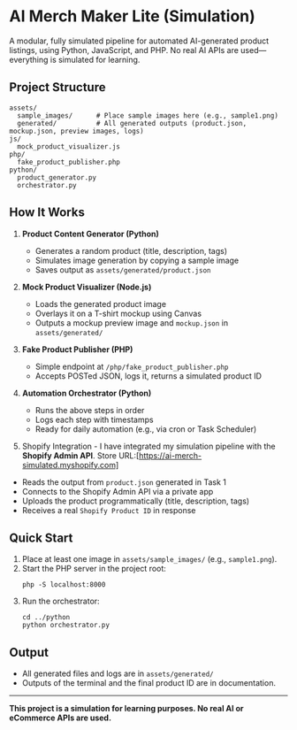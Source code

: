 
# AI Merch Maker Lite (Simulation)

A modular, fully simulated pipeline for automated AI-generated product listings, using Python, JavaScript, and PHP. No real AI APIs are used—everything is simulated for learning.

## Project Structure

```
assets/
  sample_images/      # Place sample images here (e.g., sample1.png)
  generated/          # All generated outputs (product.json, mockup.json, preview images, logs)
js/
  mock_product_visualizer.js
php/
  fake_product_publisher.php
python/
  product_generator.py
  orchestrator.py
```

## How It Works

1. **Product Content Generator (Python)**
   - Generates a random product (title, description, tags)
   - Simulates image generation by copying a sample image
   - Saves output as `assets/generated/product.json`

2. **Mock Product Visualizer (Node.js)**
   - Loads the generated product image
   - Overlays it on a T-shirt mockup using Canvas
   - Outputs a mockup preview image and `mockup.json` in `assets/generated/`

3. **Fake Product Publisher (PHP)**
   - Simple endpoint at `/php/fake_product_publisher.php`
   - Accepts POSTed JSON, logs it, returns a simulated product ID

4. **Automation Orchestrator (Python)**
   - Runs the above steps in order
   - Logs each step with timestamps
   - Ready for daily automation (e.g., via cron or Task Scheduler)
5.  Shopify Integration - I have integrated my simulation pipeline with the **Shopify Admin API**.
Store URL:[https://ai-merch-simulated.myshopify.com]
- Reads the output from `product.json` generated in Task 1
- Connects to the Shopify Admin API via a private app
- Uploads the product programmatically (title, description, tags)
- Receives a real `Shopify Product ID` in response

## Quick Start

1. Place at least one image in `assets/sample_images/` (e.g., `sample1.png`).
2. Start the PHP server in the project root:
   ```
   php -S localhost:8000
   ```
3. Run the orchestrator:
   ```
   cd ../python
   python orchestrator.py
   ```

## Output
- All generated files and logs are in `assets/generated/`
- Outputs of the terminal and the final product ID are in documentation.

---

**This project is a simulation for learning  purposes. No real AI or eCommerce APIs are used.**
